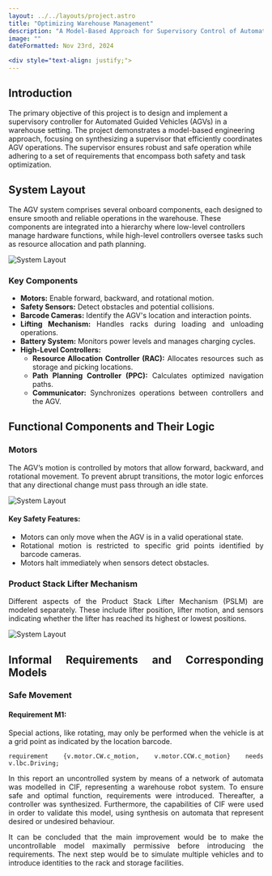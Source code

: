 ```yaml
---
layout: ../../layouts/project.astro
title: "Optimizing Warehouse Management"
description: "A Model-Based Approach for Supervisory Control of Automated Guided Vehicles (AGVs)"
image: ""
dateFormatted: Nov 23rd, 2024

<div style="text-align: justify;">
---
```

## Introduction

The primary objective of this project is to design and implement a supervisory controller for Automated Guided Vehicles (AGVs) in a warehouse setting. The project demonstrates a model-based engineering approach, focusing on synthesizing a supervisor that efficiently coordinates AGV operations. The supervisor ensures robust and safe operation while adhering to a set of requirements that encompass both safety and task optimization.

## System Layout

The AGV system comprises several onboard components, each designed to ensure smooth and reliable operations in the warehouse. These components are integrated into a hierarchy where low-level controllers manage hardware functions, while high-level controllers oversee tasks such as resource allocation and path planning.
</div>

<div class="flex justify-center my-8">
  <img 
    src="/assets/images/projects/Warehouse/Syslayout.png" 
    alt="System Layout" 
    class="max-w-full h-auto rounded-lg"
  />
</div>

<div style="text-align: justify;">

### Key Components
- **Motors:** Enable forward, backward, and rotational motion.
- **Safety Sensors:** Detect obstacles and potential collisions.
- **Barcode Cameras:** Identify the AGV's location and interaction points.
- **Lifting Mechanism:** Handles racks during loading and unloading operations.
- **Battery System:** Monitors power levels and manages charging cycles.
- **High-Level Controllers:**
  - **Resource Allocation Controller (RAC):** Allocates resources such as storage and picking locations.
  - **Path Planning Controller (PPC):** Calculates optimized navigation paths.
  - **Communicator:** Synchronizes operations between controllers and the AGV.

## Functional Components and Their Logic

### Motors
The AGV’s motion is controlled by motors that allow forward, backward, and rotational movement. To prevent abrupt transitions, the motor logic enforces that any directional change must pass through an idle state.

</div>

<div class="flex justify-center my-8">
  <img 
    src="/assets/images/projects/Warehouse/Motormodel.png" 
    alt="System Layout" 
    class="max-w-full h-auto rounded-lg"
  />
</div>


<div style="text-align: justify;">

#### Key Safety Features:
- Motors can only move when the AGV is in a valid operational state.
- Rotational motion is restricted to specific grid points identified by barcode cameras.
- Motors halt immediately when sensors detect obstacles.

### Product Stack Lifter Mechanism
Different aspects of the Product Stack Lifter Mechanism (PSLM) are modeled separately. These include lifter position, lifter motion, and sensors indicating whether the lifter has reached its highest or lowest positions.
</div>

<div class="flex justify-center my-8">
  <img 
    src="/assets/images/projects/Warehouse/PSLM.png" 
    alt="System Layout" 
    class="max-w-full h-auto rounded-lg "
  />
</div>

<div style="text-align: justify;">

## Informal Requirements and Corresponding Models

### Safe Movement
#### Requirement M1:
Special actions, like rotating, may only be performed when the vehicle is at a grid point as indicated by the location barcode.

```cif
requirement {v.motor.CW.c_motion, v.motor.CCW.c_motion} needs v.lbc.Driving;
````
In this report an uncontrolled system by means of a network of automata was modelled in CIF, representing a warehouse robot system. To ensure safe and optimal function, requirements were introduced. Thereafter, a controller was synthesized. Furthermore, the capabilities of CIF were used in order to validate this model, using synthesis on automata that represent desired or undesired behaviour. 

It can be concluded that the main improvement would be to make the uncontrollable model maximally permissive before introducing the requirements. The next step would be to simulate multiple vehicles and to introduce identities to the rack and storage facilities.

</div>